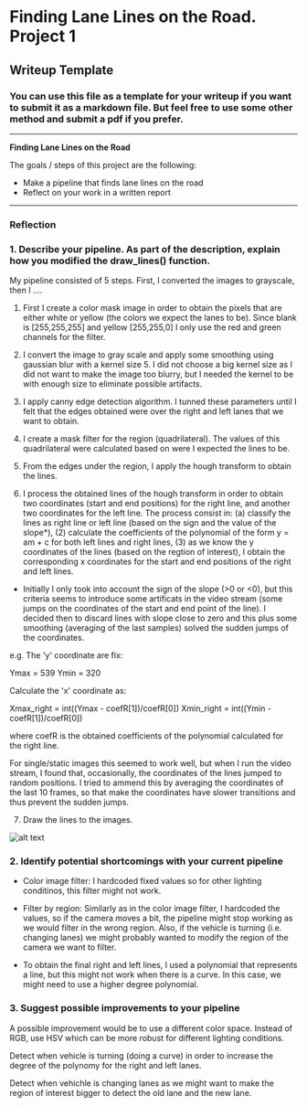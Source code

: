 # **Finding Lane Lines on the Road. Project 1** 

## Writeup Template

### You can use this file as a template for your writeup if you want to submit it as a markdown file. But feel free to use some other method and submit a pdf if you prefer.

---

**Finding Lane Lines on the Road**

The goals / steps of this project are the following:
* Make a pipeline that finds lane lines on the road
* Reflect on your work in a written report


[//]: # (Image References)

[image1]: ./examples/grayscale.jpg "Grayscale"

---

### Reflection

### 1. Describe your pipeline. As part of the description, explain how you modified the draw_lines() function.

My pipeline consisted of 5 steps. First, I converted the images to grayscale, then I .... 

1. First I create a color mask image in order to obtain the pixels that are either white or yellow (the colors we expect the lanes to be). Since blank is [255,255,255] and yellow [255,255,0] I only use the red and green channels for the filter.

2. I convert the image to gray scale and apply some smoothing using gaussian blur with a kernel size 5. I did not choose a big kernel size as I did not want to make the image too blurry, but I needed the kernel to be with enough size to eliminate possible artifacts. 

3. I apply canny edge detection algorithm. I tunned these parameters until I felt that the edges obtained were over the right and left lanes that we want to obtain. 

4. I create a mask filter for the region (quadrilateral). The values of this quadrilateral were calculated based on were I expected the lines to be.

5. From the edges under the region, I apply the hough transform to obtain the lines.

6. I process the obtained lines of the hough transform in order to obtain two coordinates (start and end positions) for the right line, and another two coordinates for the left line. The process consist in: (a) classify the lines as right line or left line (based on the sign and the value of the slope*), (2) calculate the coefficients of the polynomial of the form y = am + c for both left lines and right lines, (3) as we know the y coordinates of the lines (based on the regtion of interest), I obtain the corresponding x coordinates for the start and end positions of the right and left lines.

* Initially I only took into account the sign of the slope (>0 or <0), but this criteria seems to introduce some artificats in the video stream (some jumps on the coordinates of the start and end point of the line). I decided then to discard lines with slope close to zero and this plus some smoothing (averaging of the last samples) solved the sudden jumps of the coordinates.

e.g. 
The 'y' coordinate are fix:

Ymax = 539
Ymin = 320

Calculate the 'x' coordinate as:

Xmax_right = int((Ymax - coefR[1])/coefR[0])
Xmin_right = int((Ymin - coefR[1])/coefR[0])

where coefR is the obtained coefficients of the polynomial calculated for the right line.

For single/static images this seemed to work well, but when I run the video stream, I found that, occasionally, the coordinates of the lines jumped to random positions. I tried to ammend this by averaging the coordinates of the last 10 frames, so that make the coordinates have slower transitions and thus prevent the sudden jumps.

7. Draw the lines to the images.



![alt text][image1]


### 2. Identify potential shortcomings with your current pipeline


- Color image filter: I hardcoded fixed values so for other lighting conditinos, this filter might not work. 

- Filter by region: Similarly as in the color image filter, I hardcoded the values, so if the camera moves a bit, the pipeline might stop working as we would filter in the wrong region. Also, if the vehicle is turning (i.e. changing lanes) we might probably wanted to modify the region of the camera we want to filter.

- To obtain the final right and left lines, I used a polynomial that represents a line, but this might not work when there is a curve. In this case, we might need to use a higher degree polynomial.


### 3. Suggest possible improvements to your pipeline

A possible improvement would be to use a different color space. Instead of RGB, use HSV which can be more robust for different lighting conditions.

Detect when vehicle is turning (doing a curve) in order to increase the degree of the polynomy for the right and left lanes.

Detect when vehichle is changing lanes as we might want to make the region of interest bigger to detect the old lane and the new lane.


